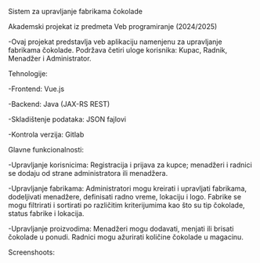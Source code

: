 Sistem za upravljanje fabrikama čokolade

Akademski projekat iz predmeta Veb programiranje (2024/2025)

-Ovaj projekat predstavlja veb aplikaciju namenjenu za upravljanje fabrikama čokolade. Podržava četiri uloge korisnika: Kupac, Radnik, Menadžer i Administrator.

Tehnologije:

-Frontend: Vue.js

-Backend: Java (JAX-RS REST)

-Skladištenje podataka: JSON fajlovi

-Kontrola verzija: Gitlab

Glavne funkcionalnosti:

-Upravljanje korisnicima: Registracija i prijava za kupce; menadžeri i radnici se dodaju od strane administratora ili menadžera.

-Upravljanje fabrikama: Administratori mogu kreirati i upravljati fabrikama, dodeljivati menadžere, definisati radno vreme, lokaciju i logo. Fabrike se mogu filtrirati i sortirati po različitim kriterijumima kao što su tip čokolade, status fabrike i lokacija.

-Upravljanje proizvodima: Menadžeri mogu dodavati, menjati ili brisati čokolade u ponudi. Radnici mogu ažurirati količine čokolade u magacinu.

Screenshoots:
